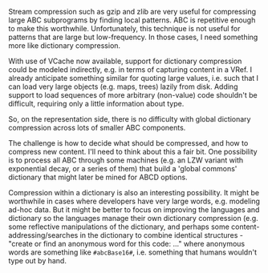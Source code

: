 Stream compression such as gzip and zlib are very useful for compressing large ABC subprograms by finding local patterns. ABC is repetitive enough to make this worthwhile. Unfortunately, this technique is not useful for patterns that are large but low-frequency. In those cases, I need something more like dictionary compression.

With use of VCache now available, support for dictionary compression could be modeled indirectly, e.g. in terms of capturing content in a VRef. I already anticipate something similar for quoting large values, i.e. such that I can load very large objects (e.g. maps, trees) lazily from disk. Adding support to load sequences of more arbitrary (non-value) code shouldn't be difficult, requiring only a little information about type.

So, on the representation side, there is no difficulty with global dictionary compression across lots of smaller ABC components.

The challenge is how to decide what should be compressed, and how to compress new content. I'll need to think about this a fair bit. One possibility is to process all ABC through some machines (e.g. an LZW variant with exponential decay, or a series of them) that build a 'global commons' dictionary that might later be mined for ABCD options. 

Compression within a dictionary is also an interesting possibility. It might be worthwhile in cases where developers have very large words, e.g. modeling ad-hoc data. But it might be better to focus on improving the languages and dictionary so the languages manage their own dictionary compression (e.g. some reflective manipulations of the dictionary, and perhaps some content-addressing/searches in the dictionary to combine identical structures - "create or find an anonymous word for this code: ..." where anonymous words are something like `#abcBase16#`, i.e. something that humans wouldn't type out by hand.



